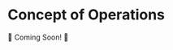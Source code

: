 # Concept of Operations

[//]: # (Placeholder, will be replaced by contents of se-services/docs/conops.md)

:construction: Coming Soon! :construction:
